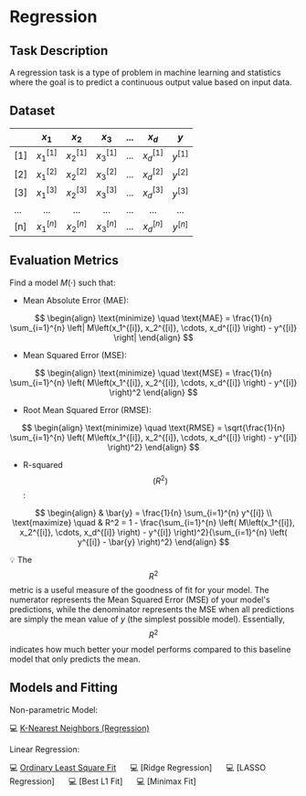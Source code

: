 # Regression

## Task Description
A regression task is a type of problem in machine learning and statistics where the goal is to predict a continuous output value based on input data. 

## Dataset
|     |  $x_1$   |  $x_2$   |  $x_3$   |  ...  |  $x_d$   | $y$  |
|-----|:------------:|:------------:|:------------:|:-----:|:------------:|:--------:|
| [1] |  $x_1^{[1]}$ |  $x_2^{[1]}$ |  $x_3^{[1]}$ |  ...  |  $x_d^{[1]}$ | $y^{[1]}$ |
| [2] |  $x_1^{[2]}$ |  $x_2^{[2]}$ |  $x_3^{[2]}$ |  ...  |  $x_d^{[2]}$ | $y^{[2]}$ |
| [3] |  $x_1^{[3]}$ |  $x_2^{[3]}$ |  $x_3^{[3]}$ |  ...  |  $x_d^{[3]}$ | $y^{[3]}$ |
| ... |      ...      |      ...      |      ...      |  ...  |      ...      |    ...   |
| [n] |  $x_1^{[n]}$ |  $x_2^{[n]}$ |  $x_3^{[n]}$ |  ...  |  $x_d^{[n]}$ | $y^{[n]}$ |

## Evaluation Metrics

Find a model $M(\cdot)$ such that:

- Mean Absolute Error (MAE):

$$ 
\begin{align}
\text{minimize} \quad  \text{MAE} = \frac{1}{n} \sum_{i=1}^{n} \left| M\left(x_1^{[i]}, x_2^{[i]}, \cdots, x_d^{[i]} \right) - y^{[i]} \right|
\end{align}
$$


- Mean Squared Error (MSE):

$$
\begin{align}
\text{minimize} \quad \text{MSE} = \frac{1}{n} \sum_{i=1}^{n} \left( M\left(x_1^{[i]}, x_2^{[i]}, \cdots, x_d^{[i]} \right) - y^{[i]} \right)^2
\end{align}
$$

- Root Mean Squared Error (RMSE):

$$
\begin{align}
\text{minimize} \quad \text{RMSE} = \sqrt{\frac{1}{n} \sum_{i=1}^{n} \left( M\left(x_1^{[i]}, x_2^{[i]}, \cdots, x_d^{[i]} \right) - y^{[i]} \right)^2}
\end{align}
$$

- R-squared $$\left(R^2\right)$$:

$$
\begin{align}
& \bar{y} = \frac{1}{n} \sum_{i=1}^{n} y^{[i]} \\
\text{maximize} \quad & R^2 = 1 - \frac{\sum_{i=1}^{n} \left( M\left(x_1^{[i]}, x_2^{[i]}, \cdots, x_d^{[i]} \right) - y^{[i]} \right)^2}{\sum_{i=1}^{n} \left( y^{[i]} - \bar{y} \right)^2}
\end{align}
$$

   💡 The $$R^2$$ metric is a useful measure of the goodness of fit for your model. The numerator represents the Mean Squared Error (MSE) of your model's predictions, while the denominator represents the MSE when all predictions are simply the mean value of $y$ (the simplest possible model). Essentially, $$R^2$$ indicates how much better your model performs compared to this baseline model that only predicts the mean.


## Models and Fitting

Non-parametric Model:

💻 [K-Nearest Neighbors (Regression)](https://github.com/StellaVadis/ssa/blob/main/KNN_regression.md)

Linear Regression:

💻 [Ordinary Least Square Fit](https://github.com/StellaVadis/ssa/blob/main/OLS_closed.md) $\quad$ 💻 [Ridge Regression] $\quad$ 💻 [LASSO Regression] $\quad$ 💻 [Best L1 Fit] $\quad$ 💻 [Minimax Fit] 


